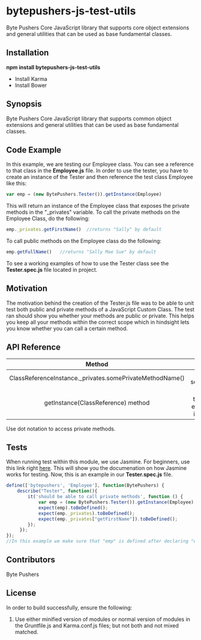 # bytepushers-js-test-utils
Byte Pushers Core JavaScript library that supports core object extensions and general utilities that can be used as base
fundamental classes.
## Installation
**npm install bytepushers-js-test-utils**

- Install Karma
- Install Bower

## Synopsis
Byte Pushers Core JavaScript library that supports common object extensions and general utilities that can be used as base
fundamental classes.
## Code Example
In this example, we are testing our Employee class. You can see a reference to that class in the **Employee.js** file.
In order to use the tester, you have to create an instance of the Tester and then reference the test class Employee like this:
```javascript
var emp = (new BytePushers.Tester()).getInstance(Employee)
```
This will return an instance of the Employee class that exposes the private methods in the "_privates" variable.  To call the private methods on the Employee Class, do the following:
```javascript
emp._privates.getFirstName()  //returns "Sally" by default
```
To call public methods on the Employee class do the following:
```javascript
emp.getFullName()   //returns "Sally Mae Sue" by default
```
To see a working examples of how to use the Tester class see the **Tester.spec.js** file located in project.
## Motivation
The motivation behind the creation of the Tester.js file was to be able to unit test both public and private methods of a JavaScript Custom Class.
The test ran should show you whether your methods are public or private. This helps you keep all your methods within the correct scope which in hindsight lets you know whether you can call a certain method.
## API Reference

|                          Method                          |                                             Function                                             |
|:--------------------------------------------------------:|:------------------------------------------------------------------------------------------------:|
| ClassReferenceInstance._privates.somePrivateMethodName() | call the private method somePrivateMethodName                                                    |
| getInstance(ClassReference) method                       | Returns an instance of the ClassReference with exposed private methods in the "_privates" object |

Use dot notation to access private methods.
## Tests
When running test within this module, we use Jasmine. For beginners, use this link right [here](https://jasmine.github.io/pages/getting_started.html). This will show you the documenation on how Jasmine works for testing. Now, this is an example in our **Tester.spec.js** file.
```javascript
define(['bytepushers', 'Employee'], function(BytePushers) {
    describe("Tester", function(){
        it('should be able to call private methods', function () {
            var emp = (new BytePushers.Tester()).getInstance(Employee);
            expect(emp).toBeDefined();
            expect(emp._privates).toBeDefined();
            expect(emp._privates["getFirstName"]).toBeDefined();
        });
     });
});
//In this example we make sure that "emp" is defined after declaring "emp" as a variable.
```
## Contributors
Byte Pushers
## License
In order to build successfully, ensure the following:
  1.  Use either minified version of modules or normal version of modules in the Gruntfile.js and Karma.conf.js files;
      but not both and not mixed matched.